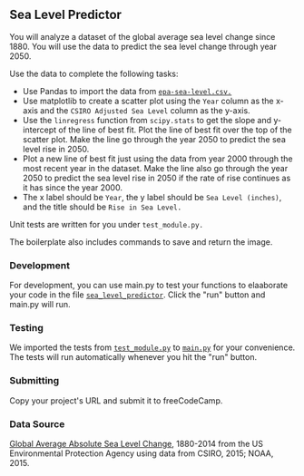 ## Sea Level Predictor

You will analyze a dataset of the global average sea level change since 1880. You will use the data to predict the sea level change through year 2050.

Use the data to complete the following tasks:

+ Use Pandas to import the data from [`epa-sea-level.csv.`](https://github.com/GBlanch/fCC-Data-Analysis-with-Python-Certification/blob/main/4.sea_level_predictor/epa-sea-level.csv)
+ Use matplotlib to create a scatter plot using the `Year` column as the x-axis and the `CSIRO Adjusted Sea Level` column as the y-axis.
+ Use the `linregress` function from `scipy.stats` to get the slope and y-intercept of the line of best fit. Plot the line of best fit over the top of the scatter plot. Make the line go through the year 2050 to predict the sea level rise in 2050.
+ Plot a new line of best fit just using the data from year 2000 through the most recent year in the dataset. Make the line also go through the year 2050 to predict the sea level rise in 2050 if the rate of rise continues as it has since the year 2000.
+ The x label should be `Year`, the y label should be `Sea Level (inches)`, and the title should be `Rise in Sea Level.`

Unit tests are written for you under `test_module.py.`

The boilerplate also includes commands to save and return the image.

### Development

For development, you can use main.py to test your functions to elaaborate your code in the file [`sea_level_predictor`](https://github.com/GBlanch/fCC-Data-Analysis-with-Python-Certification/blob/main/4.sea_level_predictor/sea_level_predictor.py). Click the "run" button and main.py will run.

### Testing

We imported the tests from [`test_module.py`](https://github.com/GBlanch/fCC-Data-Analysis-with-Python-Certification/blob/main/4.sea_level_predictor/test_module.py) to [`main.py`](https://github.com/GBlanch/fCC-Data-Analysis-with-Python-Certification/blob/main/4.sea_level_predictor/main.py) for your convenience. The tests will run automatically whenever you hit the "run" button.

### Submitting

Copy your project's URL and submit it to freeCodeCamp.

### Data Source

[Global Average Absolute Sea Level Change](https://datahub.io/core/sea-level-rise), 1880-2014 from the US Environmental Protection Agency using data from CSIRO, 2015; NOAA, 2015.
